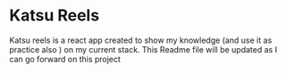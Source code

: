 # Katsu Reels

Katsu reels is a react app created to show my knowledge (and use it as practice also ) on my current stack. This Readme file will be updated as I can go forward on this project
